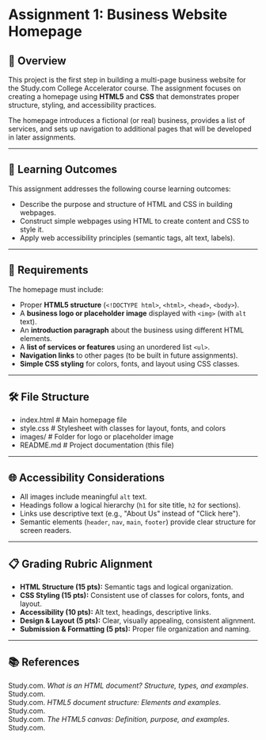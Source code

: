 # Assignment 1: Business Website Homepage

## 📖 Overview
This project is the first step in building a multi-page business website for the Study.com College Accelerator course. The assignment focuses on creating a homepage using **HTML5** and **CSS** that demonstrates proper structure, styling, and accessibility practices.

The homepage introduces a fictional (or real) business, provides a list of services, and sets up navigation to additional pages that will be developed in later assignments.

---

## 🎯 Learning Outcomes
This assignment addresses the following course learning outcomes:

- Describe the purpose and structure of HTML and CSS in building webpages.
- Construct simple webpages using HTML to create content and CSS to style it.
- Apply web accessibility principles (semantic tags, alt text, labels).

---

## 📝 Requirements
The homepage must include:

- Proper **HTML5 structure** (`<!DOCTYPE html>`, `<html>`, `<head>`, `<body>`).
- A **business logo or placeholder image** displayed with `<img>` (with `alt` text).
- An **introduction paragraph** about the business using different HTML elements.
- A **list of services or features** using an unordered list `<ul>`.
- **Navigation links** to other pages (to be built in future assignments).
- **Simple CSS styling** for colors, fonts, and layout using CSS classes.

---

## 🛠️ File Structure
- index.html # Main homepage file
- style.css # Stylesheet with classes for layout, fonts, and colors
- images/ # Folder for logo or placeholder image
- README.md # Project documentation (this file)

---

## 🌐 Accessibility Considerations
- All images include meaningful `alt` text.
- Headings follow a logical hierarchy (`h1` for site title, `h2` for sections).
- Links use descriptive text (e.g., "About Us" instead of "Click here").
- Semantic elements (`header`, `nav`, `main`, `footer`) provide clear structure for screen readers.

---

## 📋 Grading Rubric Alignment
- **HTML Structure (15 pts):** Semantic tags and logical organization.
- **CSS Styling (15 pts):** Consistent use of classes for colors, fonts, and layout.
- **Accessibility (10 pts):** Alt text, headings, descriptive links.
- **Design & Layout (5 pts):** Clear, visually appealing, consistent alignment.
- **Submission & Formatting (5 pts):** Proper file organization and naming.

---

## 📚 References
Study.com.  *What is an HTML document? Structure, types, and examples*. Study.com.  
Study.com.  *HTML5 document structure: Elements and examples*. Study.com.  
Study.com.  *The HTML5 canvas: Definition, purpose, and examples*. Study.com.  